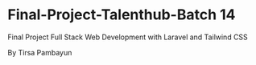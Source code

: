 # Final-Project-Talenthub-Batch 14
Final Project Full Stack Web Development with Laravel and Tailwind CSS

By Tirsa Pambayun
